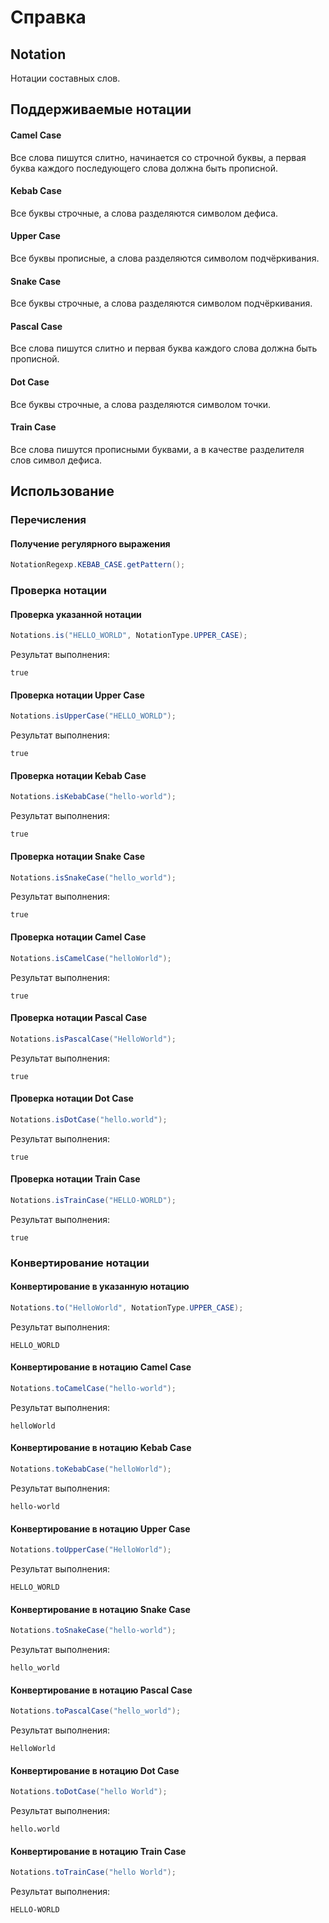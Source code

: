 # Справка
## Notation
Нотации составных слов.

## Поддерживаемые нотации
#### Camel Case
Все слова пишутся слитно, начинается со строчной буквы, а первая буква каждого последующего слова должна быть прописной.

#### Kebab Case
Все буквы строчные, а слова разделяются символом дефиса.

#### Upper Case
Все буквы прописные, а слова разделяются символом подчёркивания.

#### Snake Case
Все буквы строчные, а слова разделяются символом подчёркивания.

#### Pascal Case
Все слова пишутся слитно и первая буква каждого слова должна быть прописной.

#### Dot Case
Все буквы строчные, а слова разделяются символом точки.

#### Train Case
Все слова пишутся прописными буквами, а в качестве разделителя слов символ дефиса.

## Использование
### Перечисления
#### Получение регулярного выражения
```java
NotationRegexp.KEBAB_CASE.getPattern();
```

### Проверка нотации
#### Проверка указанной нотации
```java
Notations.is("HELLO_WORLD", NotationType.UPPER_CASE);
```

Результат выполнения:
```
true
```

#### Проверка нотации Upper Case
```java
Notations.isUpperCase("HELLO_WORLD");
```

Результат выполнения:
```
true
```

#### Проверка нотации Kebab Case
```java
Notations.isKebabCase("hello-world");
```

Результат выполнения:
```
true
```

#### Проверка нотации Snake Case
```java
Notations.isSnakeCase("hello_world");
```

Результат выполнения:
```
true
```

#### Проверка нотации Camel Case
```java
Notations.isCamelCase("helloWorld");
```

Результат выполнения:
```
true
```

#### Проверка нотации Pascal Case
```java
Notations.isPascalCase("HelloWorld");
```

Результат выполнения:
```
true
```

#### Проверка нотации Dot Case
```java
Notations.isDotCase("hello.world");
```

Результат выполнения:
```
true
```

#### Проверка нотации Train Case
```java
Notations.isTrainCase("HELLO-WORLD");
```

Результат выполнения:
```
true
```

### Конвертирование нотации
#### Конвертирование в указанную нотацию
```java
Notations.to("HelloWorld", NotationType.UPPER_CASE);
```

Результат выполнения:
```
HELLO_WORLD
```

#### Конвертирование в нотацию Camel Case
```java
Notations.toCamelCase("hello-world");
```

Результат выполнения:
```
helloWorld
```

#### Конвертирование в нотацию Kebab Case
```java
Notations.toKebabCase("helloWorld");
```

Результат выполнения:
```
hello-world
```

#### Конвертирование в нотацию Upper Case
```java
Notations.toUpperCase("HelloWorld");
```

Результат выполнения:
```
HELLO_WORLD
```

#### Конвертирование в нотацию Snake Case
```java
Notations.toSnakeCase("hello-world");
```

Результат выполнения:
```
hello_world
```

#### Конвертирование в нотацию Pascal Case
```java
Notations.toPascalCase("hello_world");
```

Результат выполнения:
```
HelloWorld
```

#### Конвертирование в нотацию Dot Case
```java
Notations.toDotCase("hello World");
```

Результат выполнения:
```
hello.world
```

#### Конвертирование в нотацию Train Case
```java
Notations.toTrainCase("hello World");
```

Результат выполнения:
```
HELLO-WORLD
```